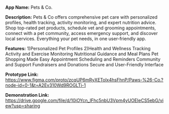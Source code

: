**App Name:** Pets & Co.

**Description:** Pets & Co offers comprehensive pet care with personalized profiles, health tracking, activity monitoring, and expert nutrition advice. Shop top-rated pet products, schedule vet and grooming appointments, connect with a pet community, access emergency support, and discover local services. Everything your pet needs, in one user-friendly app.

**Features:**
1)Personalized Pet Profiles
2)Health and Wellness Tracking
Activity and Exercise Monitoring
Nutritional Guidance and Meal Plans
Pet Shopping Made Easy
Appointment Scheduling and Reminders
Community and Support
Fundraisers and Donations
Secure and User-Friendly Interface

**Prototype Link:**
https://www.figma.com/proto/zcqUP6mRyXETolx4hsFhnP/Paws-%26-Co.?node-id=0-1&t=A2Ev310Wd9ROGLTi-1

**Demonstration Link:**
https://drive.google.com/file/d/10iOYcn_lFhc5nbU3Vpm4yUOEIeCS5ebG/view?usp=sharing
